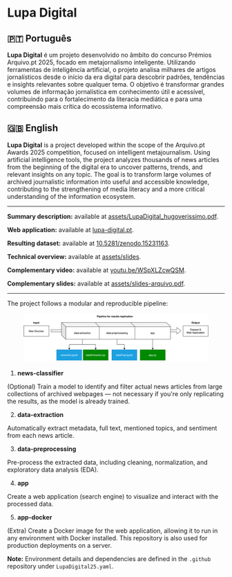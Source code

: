 # Lupa Digital

## 🇵🇹 Português

**Lupa Digital** é um projeto desenvolvido no âmbito do concurso Prémios Arquivo.pt 2025, focado em metajornalismo inteligente. Utilizando ferramentas de inteligência artificial, o projeto analisa milhares de artigos jornalísticos desde o início da era digital para descobrir padrões, tendências e insights relevantes sobre qualquer tema. O objetivo é transformar grandes volumes de informação jornalística em conhecimento útil e acessível, contribuindo para o fortalecimento da literacia mediática e para uma compreensão mais crítica do ecossistema informativo.

## 🇬🇧 English

**Lupa Digital** is a project developed within the scope of the Arquivo.pt Awards 2025 competition, focused on intelligent metajournalism. Using artificial intelligence tools, the project analyzes thousands of news articles from the beginning of the digital era to uncover patterns, trends, and relevant insights on any topic. The goal is to transform large volumes of archived journalistic information into useful and accessible knowledge, contributing to the strengthening of media literacy and a more critical understanding of the information ecosystem.

----

**Summary description:** available at [assets/LupaDigital_hugoverissimo.pdf](https://lupadigital25.github.io/assets/LupaDigital_hugoverissimo.pdf).

**Web application:** available at [lupa-digital.pt](http://lupa-digital.pt).

**Resulting dataset:** available at [10.5281/zenodo.15231163](https://doi.org/10.5281/zenodo.15231163).

**Technical overview:** available at [assets/slides](https://lupadigital25.github.io/assets/slides).

**Complementary video:** available at [youtu.be/WSpXLZcwQSM](https://youtu.be/WSpXLZcwQSM).

**Complementary slides:** available at [assets/slides-arquivo.pdf](https://lupadigital25.github.io/assets/slides-arquivo.pdf).

---

The project follows a modular and reproducible pipeline:

<p align="center">
  <img src="pipeline_project.png" alt="Project Pipeline" width="85%"/>
</p>

1. **news-classifier**

(Optional) Train a model to identify and filter actual news articles from large collections of archived webpages — not necessary if you're only replicating the results, as the model is already trained.

2. **data-extraction**

Automatically extract metadata, full text, mentioned topics, and sentiment from each news article.

3. **data-preprocessing**

Pre-process the extracted data, including cleaning, normalization, and exploratory data analysis (EDA).

4. **app**

Create a web application (search engine) to visualize and interact with the processed data.

5. **app-docker**

(Extra) Create a Docker image for the web application, allowing it to run in any environment with Docker installed. This repository is also used for production deployments on a server.

**Note:** Environment details and dependencies are defined in the `.github` repository under `LupaDigital25.yaml`.
